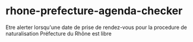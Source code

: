 # rhone-prefecture-agenda-checker
Etre alerter lorsqu'une date de prise de rendez-vous pour la procedure de naturalisation Préfecture du Rhône est libre
